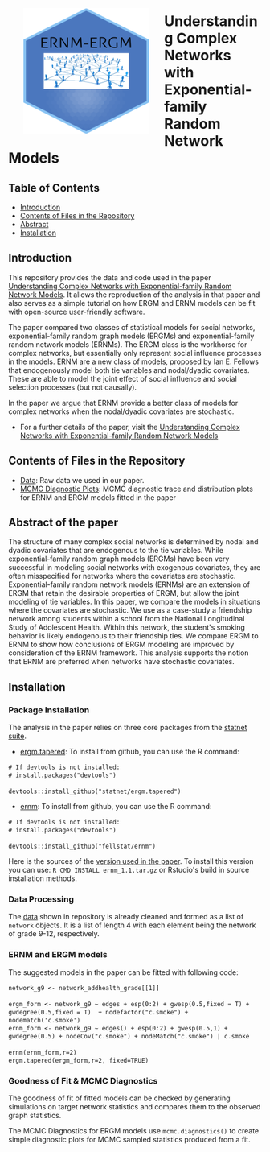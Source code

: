 <img src="Figures/ERNM-ERGM_hl.png" align="left" width="250" height="250" style="padding:30px;" alt="network"/>

# Understanding Complex Networks with Exponential-family Random Network Models

## Table of Contents

- [Introduction](#Introduction)
- [Contents of Files in the Repository](#Contents-of-Files-in-the-Repository)
- [Abstract](#Abstract)
- [Installation](#Installation)


## Introduction

This repository provides the data and code used in the paper [Understanding Complex Networks with Exponential-family Random Network Models](https://drive.google.com/file/d/1TSJbSHiQIXXqTF3h76jfqAeTsAfxH8hQ/view?usp=sharing). It allows the reproduction of the analysis in that paper and also serves as a simple tutorial on how ERGM and ERNM models can be fit with open-source user-friendly software.

The paper compared two classes of statistical models for social networks, exponential-family random graph models (ERGMs) and exponential-family random network models (ERNMs). The ERGM class is the workhorse for complex networks, but essentially  only represent social influence processes in the models. ERNM are a new class of models, proposed by Ian E. Fellows that endogenously model both tie variables and nodal/dyadic covariates. These are able to model the joint effect of social influence and social selection processes (but not causally).

In the paper we argue that ERNM provide a better class of models for complex networks when the nodal/dyadic covariates are stochastic.

- For a further details of the paper, visit the
[Understanding Complex Networks with Exponential-family Random Network Models](https://drive.google.com/file/d/1TSJbSHiQIXXqTF3h76jfqAeTsAfxH8hQ/view?usp=sharing)

## Contents of Files in the Repository

- [Data](network.RData): Raw data we used in our paper.
- [MCMC Diagnostic Plots](https://github.com/Andrea-ZW/ERNM/tree/main/MCMC%20Diagnostics): MCMC diagnostic trace and distribution plots for ERNM and ERGM models fitted in the paper

## Abstract of the paper

The structure of many complex social networks is determined by nodal and dyadic covariates that are endogenous to the tie variables. While exponential-family random graph models (ERGMs) have been very successful in modeling social networks with exogenous covariates, they are often misspecified for networks where the covariates are stochastic. Exponential-family random network models (ERNMs) are an extension of ERGM that retain the desirable properties of ERGM, but allow the joint modeling of tie variables. In this paper, we compare the models in situations where the covariates are stochastic. We use as a case-study a friendship network among students within a school from the National Longitudinal Study of Adolescent Health. Within this network, the student's smoking behavior is likely endogenous to their friendship ties. We compare ERGM to ERNM to show how conclusions of ERGM modeling are improved by consideration of the ERNM framework.
This analysis supports the notion that ERNM are preferred when networks have stochastic covariates.

## Installation

### Package Installation

The analysis in the paper relies on three core packages from the [statnet suite](https://statnet.org).

* [ergm.tapered](https://github.com/statnet/ergm.tapered): To install from github, you can use the R command:

```{r}
# If devtools is not installed:
# install.packages("devtools")

devtools::install_github("statnet/ergm.tapered")
```

* [ernm](https://github.com/fellstat/ernm): To install from github, you can use the R command:

```{r}
# If devtools is not installed:
# install.packages("devtools")

devtools::install_github("fellstat/ernm")
```
Here is the sources of the [version used in the paper](Packages/ernm_1.1.tar.gz). To install this version you can use: `R CMD INSTALL ernm_1.1.tar.gz` or Rstudio's build in source installation methods.

### Data Processing

The [data](network.RData) shown in repository is already cleaned and formed as a list of `network` objects. It is a list of length 4 with each element being the network of grade 9-12, respectively.


### ERNM and ERGM models

The suggested models in the paper can be fitted with following code:

```
network_g9 <- network_addhealth_grade[[1]]

ergm_form <- network_g9 ~ edges + esp(0:2) + gwesp(0.5,fixed = T) + gwdegree(0.5,fixed = T)  + nodefactor("c.smoke") + nodematch('c.smoke') 
ernm_form <- network_g9 ~ edges() + esp(0:2) + gwesp(0.5,1) + gwdegree(0.5) + nodeCov("c.smoke") + nodeMatch("c.smoke") | c.smoke

ernm(ernm_form,r=2)
ergm.tapered(ergm_form,r=2, fixed=TRUE)
```

### Goodness of Fit & MCMC Diagnostics

The goodness of fit of fitted models can be checked by generating simulations on target network statistics and compares them to the observed graph statistics.

The MCMC Diagnostics for ERGM models use `mcmc.diagnostics()` to create simple diagnostic plots for MCMC sampled statistics produced from a fit. 



